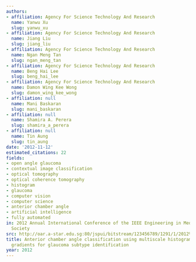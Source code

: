 ```yaml
---
authors:
- affiliation: Agency For Science Technology And Research
  name: Yanwu Xu
  slug: yanwu_xu
- affiliation: Agency For Science Technology And Research
  name: Jiang Liu
  slug: jiang_liu
- affiliation: Agency For Science Technology And Research
  name: Ngan Meng Tan
  slug: ngan_meng_tan
- affiliation: Agency For Science Technology And Research
  name: Beng Hai Lee
  slug: beng_hai_lee
- affiliation: Agency For Science Technology And Research
  name: Damon Wing Kee Wong
  slug: damon_wing_kee_wong
- affiliation: null
  name: Mani Baskaran
  slug: mani_baskaran
- affiliation: null
  name: Shamira A. Perera
  slug: shamira_a_perera
- affiliation: null
  name: Tin Aung
  slug: tin_aung
date: '2012-11-12'
estimated_citations: 22
fields:
- open angle glaucoma
- contextual image classification
- optical tomography
- optical coherence tomography
- histogram
- glaucoma
- computer vision
- computer science
- anterior chamber angle
- artificial intelligence
- fully automated
in: 2012 Annual International Conference of the IEEE Engineering in Medicine and Biology
  Society
src: http://oar.a-star.edu.sg:80/jspui/bitstream/123456789/1291/1/2012%20EMBC%20ACACuMHoOGfGSI.pdf
title: Anterior chamber angle classification using multiscale histograms of oriented
  gradients for glaucoma subtype identification
year: 2012
---
```

